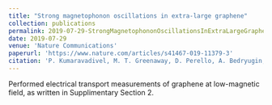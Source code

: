 ```yaml
---
title: "Strong magnetophonon oscillations in extra-large graphene"
collection: publications
permalink: 2019-07-29-StrongMagnetophononOscillationsInExtraLargeGraphene
date: 2019-07-29
venue: 'Nature Communications'
paperurl: 'https://www.nature.com/articles/s41467-019-11379-3'
citation: 'P. Kumaravadivel, M. T. Greenaway, D. Perello, A. Bedryugin, J. Birkbeck, <b>J. Wengraf</b>, S. Lui, J. H. Edgar, A. K. Geim, L. Eaves and R. Krishna Kumar (2019). &quot;Strong magnetophonon oscillations in extra-large graphene.&quot; <i>Nature Communications</i>. 10(3334).'
---
```


Performed electrical transport measurements of graphene at low-magnetic field, as written in Supplimentary Section 2.
